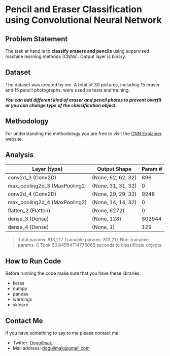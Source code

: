 
# Pencil and Eraser Classification using Convolutional Neural Network

## Problem Statement

The task at hand is to **classify erasers and pencils** using supervised machine learning methods (CNNs). Output layer is binary.

## Dataset

The dataset was created by me. A total of 30 pictures, including 15 eraser and 15 pencil photographs, were used as tests and training.

***You can add different kind of eraser and pencil photos to prevent overfit or you can change type of the classification object.***

## Methodology

For understanding the methodology you are free to visit the [CNN Explainer](https://poloclub.github.io/cnn-explainer/) website. 

## Analysis

| Layer (type)    | Output Shape |  Param # |
|--|--|--|
| conv2d_3 (Conv2D) | (None, 62, 62, 32) | 896
| max_pooling2d_3 (MaxPooling2 | (None, 31, 31, 32)    | 0
| conv2d_4 (Conv2D) | (None, 29, 29, 32)  | 9248
| max_pooling2d_4 (MaxPooling2) | (None, 14, 14, 32)  | 0
| flatten_2 (Flatten)  | (None, 6272)  | 0
| dense_3 (Dense)   | (None, 128) | 802944
| dense_4 (Dense)   | (None, 1)   | 129 

> Total params: 813,217
> Trainable params: 813,217
> Non-trainable params: 0
> Took 90.84954714775085 seconds to classificate objects.

## How to Run Code

Before running the code make sure that you have these libraries:

 - keras 
 - numpy 
 - pandas 
 - warnings 
 - sklearn
    
## Contact Me

If you have something to say to me please contact me: 

 - Twitter: [Doguilmak](https://twitter.com/Doguilmak).  
 - Mail address: doguilmak@gmail.com
 
